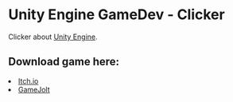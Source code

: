 # Unity Engine GameDev - Clicker
Clicker about <a href="https://unity.com">Unity Engine</a>.

<h2>Download game here:</h2>

<li><a href="#">Itch.io</a></li>
<li><a href="#">GameJolt</a></li>
